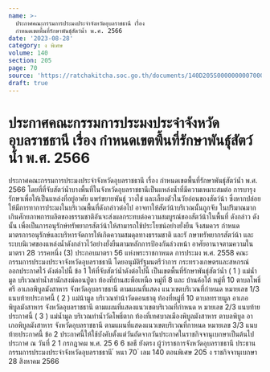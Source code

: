 ```yaml
---
name: >-
  ประกาศคณะกรรมการประมงประจำจังหวัดอุบลราชธานี เรื่อง
  กำหนดเขตพื้นที่รักษาพันธุ์สัตว์น้ำ พ.ศ. 2566
date: '2023-08-28'
category: ง พิเศษ
volume: 140
section: 205
page: 70
source: 'https://ratchakitcha.soc.go.th/documents/140D205S0000000007000.pdf'
draft: true
---
```


# ประกาศคณะกรรมการประมงประจำจังหวัดอุบลราชธานี เรื่อง กำหนดเขตพื้นที่รักษาพันธุ์สัตว์น้ำ พ.ศ. 2566

ประกาศคณะกรรมการประมงประจำจังหวัดอุบลราชธานี เรื่อง กำหนดเขตพื้นที่รักษาพันธุ์สัตว์น้ำ พ.ศ. 2566 โดยที่ที่จับสัตว์น้ำบางพื้นที่ในจังหวัดอุบลราชธานีเป็นแหล่งน้ำที่มีความเหมาะสมต่อ การบารุงรักษาเพื่อให้เป็นแหล่งที่อยู่อาศัย แพร่ขยายพันธุ์ วางไข่ และเลี้ยงตัวในวัยอ่อนของสัตว์น้า ซึ่งหากปล่อยให้มีการทาการประมงในบริเวณพื้นที่ดังกล่าวต่อไป อาจทาให้สัตว์น้าบริเวณนั้นถูกจับ ในปริมาณมากเกินศักยภาพการผลิตของธรรมชาติอันจะส่งผลกระทบต่อความสมบูรณ์ของสัตว์น้าในพื้นที่ ดังกล่าว ดังนั้น เพื่อเป็นการอนุรักษ์ทรัพยากรสัตว์น้าให้สามารถใช้ประโยชน์อย่างยั่งยืน จึงสมควร กำหนดมาตรการอนุรักษ์และบริหารจัดการให้เกิดความสมดุลทางธรรมชาติ และรั กษาทรัพยากรสัตว์น้า และระบบนิเวศของแหล่งน้ำดังกล่าวไว้อย่างยั่งยืนตามหลักการป้องกันล่วงหน้า อาศัยอานาจตามความในมาตรา 28 วรรคหนึ่ง (3) ประกอบมาตรา 56 แห่งพระราชกาหนด การประมง พ.ศ. 2558 คณะกรรมการประมงประจาจังหวัดอุบลราชธานี โดยอนุมัติรัฐมนตรีว่าการ กระทรวงเกษตรและสหกรณ์ ออกประกาศไว้ ดังต่อไปนี้ ข้อ 1 ให้ที่จับสัตว์น้ำดังต่อไปนี้ เป็นเขตพื้นที่รักษาพันธุ์สัตว์น้ำ ( 1 ) แม่น้ำมูล บริเวณท่าน้ำสานักสงฆ์ดอนปู่ตา ท้องที่บ้านสะพือเหนือ หมู่ที่ 8 และ บ้านค้อใต้ หมู่ที่ 10 ตาบลโพธิ์ศรี อาเภอพิบูลมังสาหาร จังหวัดอุบลราชธานี ตามแผนที่แสดง แนวเขตบริเวณที่กำหนด หมายเลข 1/3 แนบท้ายประกาศนี้ ( 2 ) แม่น้ามูล บริเวณท่าน้าวัดดอนธาตุ ท้องที่หมู่ที่ 10 ตาบลทรายมูล อาเภอพิบูลมังสาหาร จังหวัดอุบลราชธานี ตามแผนที่แสดงแนวเขตบริเวณที่กำหนด ห มายเลข 2/3 แนบท้ายประกาศนี้ ( 3 ) แม่น้ำมูล บริเวณท่าน้ำวัดโพธิ์ตาก ท้องที่เทศบาลเมืองพิบูลมังสาหาร ตาบลพิบูล อาเภอพิบูลมังสาหาร จังหวัดอุบลราชธานี ตามแผนที่แสดงแนวเขตบริเวณที่กาหนด หมายเลข 3/3 แนบท้ายประกาศนี้ ข้อ 2 ประกาศนี้ให้ใช้บังคับตั้งแต่วันถัดจากวันประกาศในราชกิจจานุเบกษาเป็นต้นไป ประกาศ ณ วันที่ 2 1 กรกฎาคม พ.ศ. 25 6 6 ชลธี ยังตรง ผู้ว่าราชการจังหวัดอุบลราชธานี ประธานกรรมการประมงประจำจังหวัดอุบลราชธานี ้ หนา 70 ่ เลม 140 ตอนพิเศษ 205 ง ราชกิจจานุเบกษา 28 สิงหาคม 2566





